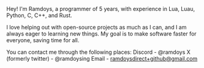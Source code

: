 Hey!
I'm Ramdoys, a programmer of 5 years, with experience in Lua, Luau, Python, C, C++, and Rust.

I love helping out with open-source projects as much as I can, and I am always eager to learning new things.
My goal is to make software faster for everyone, saving time for all.

You can contact me through the following places:
Discord - @ramdoys
X (formerly twitter) - @ramdoysing
Email - ramdoysdirect+github@gmail.com
